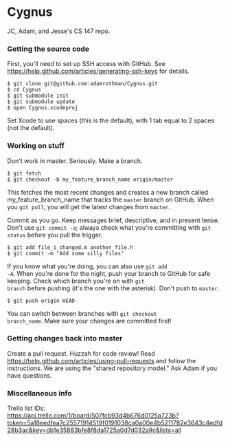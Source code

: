 # Cygnus
JC, Adam, and Jesse's CS 147 repo.

### Getting the source code
First, you'll need to set up SSH access with GitHub. See https://help.github.com/articles/generating-ssh-keys for details.

    $ git clone git@github.com:adamrothman/Cygnus.git
    $ cd Cygnus
    $ git submodule init
    $ git submodule update
    $ open Cygnus.xcodeproj

Set Xcode to use spaces (this is the default), with 1 tab equal to 2 spaces (not the default).

### Working on stuff
Don't work in master. Seriously. Make a branch.

    $ git fetch
    $ git checkout -b my_feature_branch_name origin/master

This fetches the most recent changes and creates a new branch called my_feature_branch_name that tracks the <code>master</code> branch on GitHub. When you <code>git pull</code>, you will get the latest changes from <code>master</code>.

Commit as you go. Keep messages brief, descriptive, and in present tense. Don't use <code>git commit -a</code>; always check what you're committing with <code>git status</code> before you pull the trigger.

    $ git add file_i_changed.m another_file.h
    $ git commit -m "Add some silly files"

If you know what you're doing, you can also use <code>git add -A</code>. When you're done for the night, push your branch to GitHub for safe keeping. Check which branch you're on with <code>git branch</code> before pushing (it's the one with the asterisk). Don't push to <code>master</code>.

    $ git push origin HEAD

You can switch between branches with <code>git checkout branch_name</code>. Make sure your changes are committed first!

### Getting changes back into master
Create a pull request. Huzzah for code review! Read https://help.github.com/articles/using-pull-requests and follow the instructions. We are using the "shared repository model." Ask Adam if you have questions.

### Miscellaneous info
Trello list IDs:  
https://api.trello.com/1/board/507fcb93d4b676d0125a723b?token=5a18eedfea7c25571914519f0191038ca0a00e4b5211782e3643c4edfd28b3ac&key=db1e35883bfe8f8da1725a0d7d032a9c&lists=all
